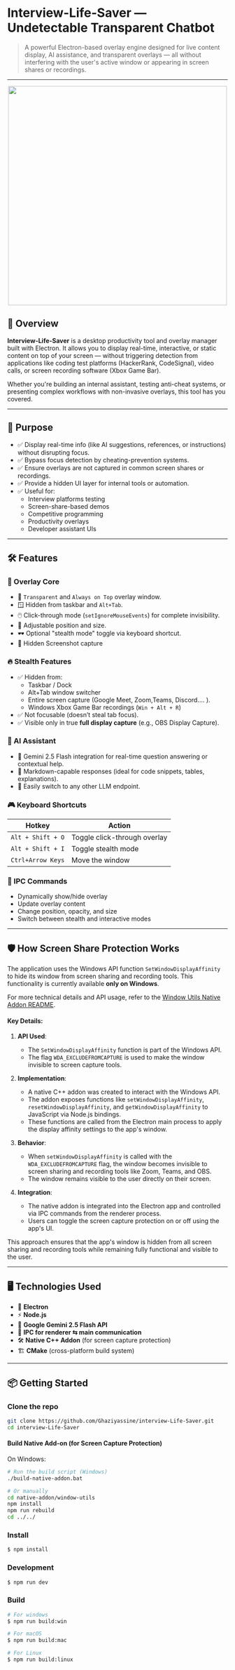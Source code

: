 #  Interview-Life-Saver — Undetectable Transparent Chatbot 

> A powerful Electron-based overlay engine designed for live content display, AI assistance, and transparent overlays — all without interfering with the user's active window or appearing in screen shares or recordings.

---

<p align="center">
  <img src="https://github.com/user-attachments/assets/e49c81cd-719d-4347-8f60-0f88b542e54d" width="500" />
</p>

## 🚀 Overview

**Interview-Life-Saver** is a desktop productivity tool and overlay manager built with Electron. It allows you to display real-time, interactive, or static content on top of your screen — without triggering detection from applications like coding test platforms (HackerRank, CodeSignal), video calls, or screen recording software (Xbox Game Bar).

Whether you're building an internal assistant, testing anti-cheat systems, or presenting complex workflows with non-invasive overlays, this tool has you covered.

---

## 🎯 Purpose

- ✅ Display real-time info (like AI suggestions, references, or instructions) without disrupting focus.
- ✅ Bypass focus detection by cheating-prevention systems.
- ✅ Ensure overlays are not captured in common screen shares or recordings.
- ✅ Provide a hidden UI layer for internal tools or automation.
- ✅ Useful for:
  - Interview platforms testing
  - Screen-share-based demos
  - Competitive programming
  - Productivity overlays
  - Developer assistant UIs

---

## 🛠️ Features

### 🧱 Overlay Core
- 🔲 `Transparent` and `Always on Top` overlay window.
- 🪟 Hidden from taskbar and `Alt+Tab`.
- 🖱️ Click-through mode (`setIgnoreMouseEvents`) for complete invisibility.
- 📐 Adjustable position and size.
- 🕶️ Optional "stealth mode" toggle via keyboard shortcut.
- 📸 Hidden Screenshot capture
### 🔥 Stealth Features
- ✅ Hidden from:
  - Taskbar / Dock
  - Alt+Tab window switcher
  - Entire screen capture (Google Meet, Zoom,Teams, Discord.... ).
  - Windows Xbox Game Bar recordings (`Win + Alt + R`)
- ✅ Not focusable (doesn’t steal tab focus).
- ✅ Visible only in true **full display capture** (e.g., OBS Display Capture).

### 🧠 AI Assistant
- 🤖 Gemini 2.5 Flash integration for real-time question answering or contextual help.
- 🧾 Markdown-capable responses (ideal for code snippets, tables, explanations).
- 🔌 Easily switch to any other LLM endpoint.

### 🎮 Keyboard Shortcuts
| Hotkey             | Action                        |
|--------------------|-------------------------------|
| `Alt + Shift + O`  | Toggle click-through overlay  |
| `Alt + Shift + I`  | Toggle stealth mode           |
| `Ctrl+Arrow Keys`  | Move the window               |

### 📡 IPC Commands
- Dynamically show/hide overlay
- Update overlay content
- Change position, opacity, and size
- Switch between stealth and interactive modes

---

## 🛡️ How Screen Share Protection Works

The application uses the Windows API function `SetWindowDisplayAffinity` to hide its window from screen sharing and recording tools. This functionality is currently available **only on Windows**.

For more technical details and API usage, refer to the [Window Utils Native Addon README](native-addon/window-utils/README.md).

#### Key Details:

1. **API Used**:
   - The `SetWindowDisplayAffinity` function is part of the Windows API.
   - The flag `WDA_EXCLUDEFROMCAPTURE` is used to make the window invisible to screen capture tools.

2. **Implementation**:
   - A native C++ addon was created to interact with the Windows API.
   - The addon exposes functions like `setWindowDisplayAffinity`, `resetWindowDisplayAffinity`, and `getWindowDisplayAffinity` to JavaScript via Node.js bindings.
   - These functions are called from the Electron main process to apply the display affinity settings to the app's window.

3. **Behavior**:
   - When `setWindowDisplayAffinity` is called with the `WDA_EXCLUDEFROMCAPTURE` flag, the window becomes invisible to screen sharing and recording tools like Zoom, Teams, and OBS.
   - The window remains visible to the user directly on their screen.

4. **Integration**:
   - The native addon is integrated into the Electron app and controlled via IPC commands from the renderer process.
   - Users can toggle the screen capture protection on or off using the app's UI.

This approach ensures that the app's window is hidden from all screen sharing and recording tools while remaining fully functional and visible to the user.

---

## 🖥️ Technologies Used

- 🧪 **Electron**
- ⚡ **Node.js**
- 🧩 **Google Gemini 2.5 Flash API**
- 🎯 **IPC for renderer ⇆ main communication**
- 🛠️ **Native C++ Addon** (for screen capture protection)
- 🏗️ **CMake** (cross-platform build system)

---

## 📦 Getting Started

### Clone the repo

```bash
git clone https://github.com/Ghaziyassine/interview-Life-Saver.git
cd interview-Life-Saver
```


#### Build Native Add-on (for Screen Capture Protection)

On Windows:

```bash
# Run the build script (Windows)
./build-native-addon.bat

# Or manually
cd native-addon/window-utils
npm install
npm run rebuild
cd ../../
```
### Install

```bash
$ npm install
```

### Development

```bash
$ npm run dev
```

### Build

```bash
# For windows
$ npm run build:win

# For macOS
$ npm run build:mac

# For Linux
$ npm run build:linux
```
